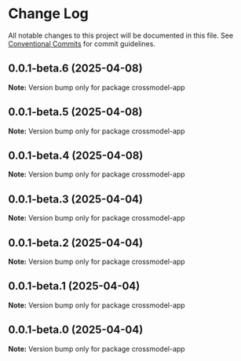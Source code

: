 # Change Log

All notable changes to this project will be documented in this file.
See [Conventional Commits](https://conventionalcommits.org) for commit guidelines.

## 0.0.1-beta.6 (2025-04-08)

**Note:** Version bump only for package crossmodel-app

## 0.0.1-beta.5 (2025-04-08)

**Note:** Version bump only for package crossmodel-app

## 0.0.1-beta.4 (2025-04-08)

**Note:** Version bump only for package crossmodel-app

## 0.0.1-beta.3 (2025-04-04)

**Note:** Version bump only for package crossmodel-app

## 0.0.1-beta.2 (2025-04-04)

**Note:** Version bump only for package crossmodel-app

## 0.0.1-beta.1 (2025-04-04)

**Note:** Version bump only for package crossmodel-app

## 0.0.1-beta.0 (2025-04-04)

**Note:** Version bump only for package crossmodel-app
